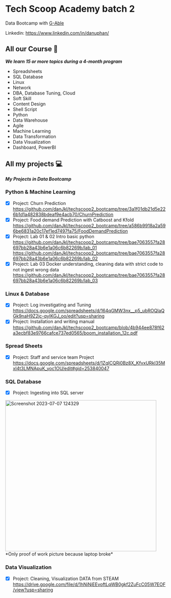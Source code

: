 # Tech Scoop Academy batch 2
 
Data Bootcamp with [G-Able](https://www.g-able.com/) 
 
Linkedin: https://www.linkedin.com/in/danuphan/
 
## All our Course 📃
 
_**We learn 15 or more topics during a 4-month program**_
 
- Spreadsheets
- SQL Database
- Linux
- Network
- DBA, Database Tuning, Cloud
- Soft Skill
- Content Design
- Shell Script
- Python
- Data Warehouse
- Agile
- Machine Learning
- Data Transformation
- Data Visualization
- Dashboard, PowerBI
 
## All my projects 💻
 
_**My Projects in Data Bootcamp**_

### Python & Machine Learning
- [x] Project: Churn Prediction
https://github.com/danJkl/techscoop2_bootcamp/tree/3a1f01db21d5e226b1d1a482838bdeaf9e4acb70/ChurnPrediction
- [x] Project: Food demand Prediction with Catboost and Kfold
https://github.com/danJkl/techscoop2_bootcamp/tree/a586b9918a2a596be6831a20c17ef1ed7497fa75/FoodDemandPrediction
- [x] Project: Lab 01 & 02 Intro basic python
https://github.com/danJkl/techscoop2_bootcamp/tree/bae7063557fa28697bb28a43b6e1a06c6b82269b/lab_01
https://github.com/danJkl/techscoop2_bootcamp/tree/bae7063557fa28697bb28a43b6e1a06c6b82269b/lab_02
- [x] Project: Lab 03 Docker understanding, cleaning data with strict code to not ingest wrong data 
https://github.com/danJkl/techscoop2_bootcamp/tree/bae7063557fa28697bb28a43b6e1a06c6b82269b/lab_03
 
### Linux & Database
- [x] Project: Log investigating and Tuning
 https://docs.google.com/spreadsheets/d/164qGMW3nx__p5_ubROQIaQGk9naH9Z2jc-qyIKGJ_oo/edit?usp=sharing
- [x] Project: Installation and writing manual
 https://github.com/danJkl/techscoop2_bootcamp/blob/4b944ee878f62a3ecbf83e9766cafce737ed0565/boom_installation_12c.pdf

### Spread Sheets
- [x] Project: Staff and service team Project
 https://docs.google.com/spreadsheets/d/1ZqICQRi0Bz8X_KfvxURkI35MxI4t3LMNApuK_yoc1OU/edit#gid=253840047
 
### SQL Database
- [x] Project: Ingesting into SQL server
 <img width="473" alt="Screenshot 2023-07-07 124329" src="https://github.com/danJkl/techscoop2_bootcamp/assets/103238512/3a5c1c9f-30a8-4051-a5e9-63282740d8a0">
*Only proof of work picture because laptop broke*
 
 
### Data Visualization
- [x] Project: Cleaning, Visualization DATA from STEAM
 https://drive.google.com/file/d/1hNiNiEEvoftLqWB0gkf2ZuFcC05W7EOF/view?usp=sharing

 
